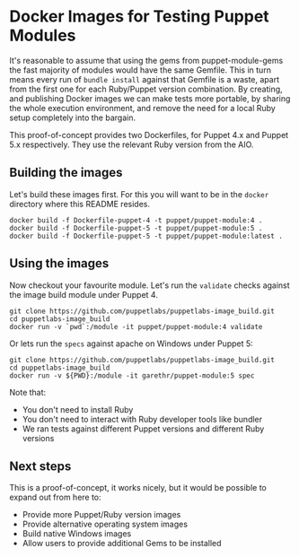 # Docker Images for Testing Puppet Modules

It's reasonable to assume that using the gems from puppet-module-gems the fast majority of modules would have the same Gemfile. This in turn means every run of `bundle install` against that Gemfile is a waste, apart from the first one for each Ruby/Puppet version combination. By creating, and publishing Docker images we can make tests more portable, by sharing the whole execution environment, and remove the need for a local Ruby setup completely into the bargain.

This proof-of-concept provides two Dockerfiles, for Puppet 4.x and Puppet 5.x respectively. They use the relevant Ruby version from the AIO.


## Building the images

Let's build these images first. For this you will want to be in the `docker` directory where this README resides.

```
docker build -f Dockerfile-puppet-4 -t puppet/puppet-module:4 .
docker build -f Dockerfile-puppet-5 -t puppet/puppet-module:5 .
docker build -f Dockerfile-puppet-5 -t puppet/puppet-module:latest .
```


## Using the images

Now checkout your favourite module. Let's run the `validate` checks against the image build module under Puppet 4.

```
git clone https://github.com/puppetlabs/puppetlabs-image_build.git
cd puppetlabs-image_build
docker run -v `pwd`:/module -it puppet/puppet-module:4 validate
```

Or lets run the `specs` against apache on Windows under Puppet 5: 

```
git clone https://github.com/puppetlabs/puppetlabs-image_build.git
cd puppetlabs-image_build
docker run -v ${PWD}:/module -it garethr/puppet-module:5 spec
```

Note that:

* You don't need to install Ruby
* You don't need to interact with Ruby developer tools like bundler
* We ran tests against different Puppet versions and different Ruby versions


## Next steps

This is a proof-of-concept, it works nicely, but it would be possible to expand out from here to:

* Provide more Puppet/Ruby version images
* Provide alternative operating system images
* Build native Windows images
* Allow users to provide additional Gems to be installed
